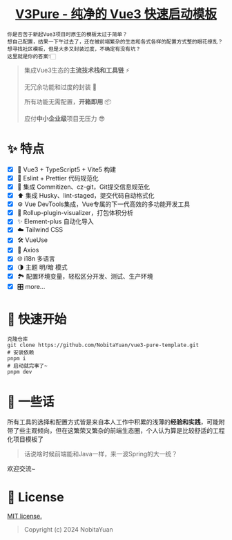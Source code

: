 <h1 align="center">
  <a href="https://github.com/NobitaYuan/vue3-pure-template" target="_blank">V3Pure - 纯净的 Vue3 快速启动模板</a>
</h1>

```
你是否苦于新起Vue3项目时原生的模板太过于简单？
想自己配置，结果一下午过去了，还在被前端繁杂的生态和各式各样的配置方式整的眼花缭乱？
想寻找社区模板，但是大多又封装过度，不确定有没有坑？
这里就是你的答案👇🏻
```

> 集成Vue3生态的**主流技术栈和工具链** ⚡
>
> 无冗余功能和过度的封装 🔌
>
> 所有功能无需配置，**开箱即用** 📦
>
> 应付**中小企业级**项目无压力 😎

# ✨ 特点

-   [x] 🚀 Vue3 + TypeScript5 + Vite5 构建
-   [x] 🎀 Eslint + Prettier 代码规范化
-   [x] 📝 集成 Commitizen、cz-git，Git提交信息规范化
-   [x] ⬆️ 集成 Husky、lint-staged，提交代码自动格式化
-   [x] ⚙️ Vue DevTools集成，Vue专属的下一代高效的多功能开发工具
-   [x] 💼 Rollup-plugin-visualizer，打包体积分析
-   [x] ✨ Element-plus 自动化导入
-   [x] ☁️ Tailwind CSS
-   [x] 🛠️ VueUse
-   [x] 🔗 Axios
-   [x] ️🌐 i18n 多语言
-   [x] 🌗 主题 明/暗 模式
-   [x] 🏞️ 配置环境变量，轻松区分开发、测试、生产环境
-   [x] 🎛 more...

# 🚀 快速开始

```shell
克隆仓库
git clone https://github.com/NobitaYuan/vue3-pure-template.git
# 安装依赖
pnpm i
# 启动就完事了~
pnpm dev
```

# 💬 一些话

所有工具的选择和配置方式皆是来自本人工作中积累的浅薄的**经验和实践**，可能附带了些主观倾向，但在这繁荣又繁杂的前端生态圈，个人认为算是比较舒适的工程化项目模板了

> 话说啥时候前端能和Java一样，来一波Spring的大一统？

欢迎交流~

# 📄 License

<a href="https://opensource.org/license/mit/" target="_blank">MIT license.</a>

> Copyright (c) 2024 NobitaYuan
